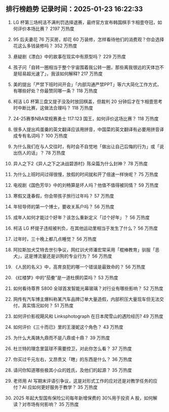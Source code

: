 
## 排行榜趋势 记录时间：2025-01-23 16:22:33
  
  1. LG 杯第三场柯洁不满判罚选择退赛，最终官方宣布韩国棋手卞相壹夺冠，如何评价本场比赛？ 2197 万热度
    
  2. 95 后夫妻花 76 万买房，却花 60 万装修，怎样看待他们的消费观？你会选择花这么多钱装修吗？ 352 万热度
    
  3. 悬疑剧《漂白》中的故事在现实中有原型吗？ 229 万热度
    
  4. 孩子问「自转一圈相当于整个宇宙围着我公转一圈，那些离我很远的天体岂不是轻易超光速了」，我该如何解释? 217 万热度
    
  5. 美的提出「严禁下班时间开会」「内部沟通严禁PPT」等六大简化工作方式，有哪些好处？你最赞同哪一条？ 118 万热度
    
  6. 柯洁 LG 杯第三盘又提子没及时放回棋盖，但裁判 20 分钟后才在卞相壹思考时中断比赛，这做法合理吗？ 118 万热度
    
  7. 24-25赛季NBA常规赛勇士 117:123 国王，如何评价这场比赛？ 118 万热度
    
  8. 很多人提出鸡蛋羹的英文翻译应该用拼音，中国菜的英文翻译有必要用拼音译成专有名词吗？ 100 万热度
    
  9. 为什么我们在与人交往时，有时会不自觉地「做出让自己后悔的行为」或「说出伤人的话」？ 78 万热度
    
  10. 异人之下2《异人之下之决战碧游村》陈朵篇为什么封神？ 78 万热度
    
  11. 为什么上班时间过得很慢，放假的时间就和开了倍速一样快呢？ 75 万热度
    
  12. 电视剧《国色芳华》中的刘畅算是坏人吗？他值不值得被同情？ 59 万热度
    
  13. 寒假又逢春假，你会带孩子旅行过年吗？ 57 万热度
    
  14. 年轻导师的第一个博士，要收关系户吗？ 56 万热度
    
  15. 成年人如何才能过个好年？该怎么重新定义「过个好年」？ 56 万热度
    
  16. 柯洁 LG 杯提子违规被判负，在其他运动里相当于发生了什么？ 56 万热度
    
  17. 过年时，三十晚上都几点睡觉？ 56 万热度
    
  18. 阿拉斯加犬艾特去世引争议，网红训犬师潘宏常采用「棍棒教育」驯服「恶犬」，这是博流量还是训狗的专业行为？ 56 万热度
    
  19. 《人民的名义》中，高育良犯的哪一个错误是最致命的？ 56 万热度
    
  20. 《红楼梦》中的“茄鲞”是一道杜撰的菜吗？ 53 万热度
    
  21. 如何看待尊界 S800 全球首发智能光幕玻璃？对行业有哪些影响？ 52 万热度
    
  22. 网传有汽车博主爆料称某汽车品牌订单大量造假，内部积压大量现车但无法交付，真实情况如何？ 51 万热度
    
  23. 如何评价影视飓风和 Linksphotograph 在日本爬雪山的遇险经历? 49 万热度
    
  24. 如何评价《三十而已》里的王漫妮这个角色？ 43 万热度
    
  25. 为什么大禹铸九鼎而不是八鼎或十鼎？ 39 万热度
    
  26. 杜兰特的理念里篮球不需要控卫，对此你怎么看？ 37 万热度
    
  27. 你买过千元左右，又昂贵又「瞎」的东西是什么？ 36 万热度
    
  28. 请问你知道哪些极其小众的姓氏，及他们的起源？ 35 万热度
    
  29. 老师用 AI 写期末评语引争议，这是对形式工作的应对还是对教学任务的应付？AI 应如何更好服务于教学？ 35 万热度
    
  30. 2025 年起大型国有保险公司每年新增保费的 30%用于投资 A 股，如何解读？对市场有何影响？ 35 万热度
    
